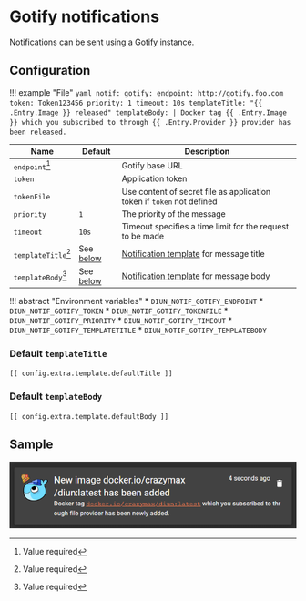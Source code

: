# Gotify notifications

Notifications can be sent using a [Gotify](https://gotify.net/) instance.

## Configuration

!!! example "File"
    ```yaml
    notif:
      gotify:
        endpoint: http://gotify.foo.com
        token: Token123456
        priority: 1
        timeout: 10s
        templateTitle: "{{ .Entry.Image }} released"
        templateBody: |
          Docker tag {{ .Entry.Image }} which you subscribed to through {{ .Entry.Provider }} provider has been released.
    ```

| Name                | Default                               | Description   |
|---------------------|---------------------------------------|---------------|
| `endpoint`[^1]      |                                       | Gotify base URL |
| `token`             |                                       | Application token |
| `tokenFile`         |                                       | Use content of secret file as application token if `token` not defined |
| `priority`          | `1`                                   | The priority of the message |
| `timeout`           | `10s`                                 | Timeout specifies a time limit for the request to be made |
| `templateTitle`[^1] | See [below](#default-templatetitle)   | [Notification template](../faq.md#notification-template) for message title |
| `templateBody`[^1]  | See [below](#default-templatebody)    | [Notification template](../faq.md#notification-template) for message body |

!!! abstract "Environment variables"
    * `DIUN_NOTIF_GOTIFY_ENDPOINT`
    * `DIUN_NOTIF_GOTIFY_TOKEN`
    * `DIUN_NOTIF_GOTIFY_TOKENFILE`
    * `DIUN_NOTIF_GOTIFY_PRIORITY`
    * `DIUN_NOTIF_GOTIFY_TIMEOUT`
    * `DIUN_NOTIF_GOTIFY_TEMPLATETITLE`
    * `DIUN_NOTIF_GOTIFY_TEMPLATEBODY`

### Default `templateTitle`

```
[[ config.extra.template.defaultTitle ]]
```

### Default `templateBody`

```
[[ config.extra.template.defaultBody ]]
```

## Sample

![](../assets/notif/gotify.png)

[^1]: Value required
